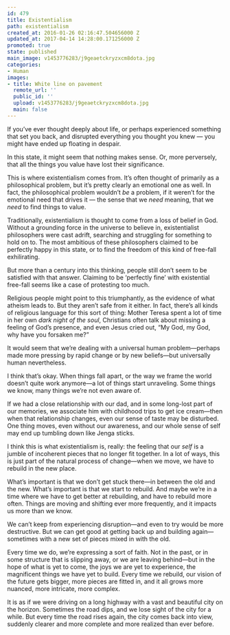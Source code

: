 ```yaml
---
id: 479
title: Existentialism
path: existentialism
created_at: 2016-01-26 02:16:47.504656000 Z
updated_at: 2017-04-14 14:28:00.171256000 Z
promoted: true
state: published
main_image: v1453776283/j9geaetckryzxcm8dota.jpg
categories:
- Human
images:
- title: White line on pavement
  remote_url: ''
  public_id: ''
  upload: v1453776283/j9geaetckryzxcm8dota.jpg
  main: false
---
```

If you’ve ever thought deeply about life, or perhaps experienced something that set you back, and disrupted everything you thought you knew — you might have ended up floating in despair. 

In this state, it might seem that nothing makes sense. Or, more perversely, that all the things you value have lost their significance.

This is where existentialism comes from. It’s often thought of primarily as a philosophical problem, but it’s pretty clearly an emotional one as well. In fact, the philosophical problem wouldn’t *be* a problem, if it weren’t for the emotional need that drives it — the sense that we *need* meaning, that we *need* to find things to value.

Traditionally, existentialism is thought to come from a loss of belief in God. Without a grounding force in the universe to believe in, existentialist philosophers were cast adrift, searching and struggling for something to hold on to. The most ambitious of these philosophers claimed to be perfectly happy in this state, or to find the freedom of this kind of free-fall exhilirating.

But more than a century into this thinking, people still don’t seem to be satisfied with that answer. Claiming to be ‘perfectly fine’ with existential free-fall seems like a case of protesting too much.

Religious people might point to this triumphantly, as the evidence of what atheism leads to. But they aren’t safe from it either. In fact, there’s all kinds of religious language for this sort of thing: Mother Teresa spent a lot of time in her own *dark night of the soul*, Christians often talk about missing a feeling of God’s presence, and even Jesus cried out, “My God, my God, why have you forsaken me?” 

It would seem that we’re dealing with a universal human problem—perhaps made more pressing by rapid change or by new beliefs—but universally human nevertheless. 

I think that’s okay. When things fall apart, or the way we frame the world doesn’t quite work anymore—a lot of things start unraveling. Some things we know, many things we’re not even aware of. 

If we had a close relationship with our dad, and in some long-lost part of our memories, we associate him with childhood trips to get ice cream—then when that relationship changes, even our sense of taste may be disturbed. One thing moves, even without our awareness, and our whole sense of self may end up tumbling down like Jenga sticks.

I think this is what existentialism is, really: the feeling that our *self* is a jumble of incoherent pieces that no longer fit together. In a lot of ways, this is just part of the natural process of change—when we move, we have to rebuild in the new place.

What’s important is that we don’t get stuck there—in between the old and the new. What’s important is that we start to rebuild. And maybe we’re in a time where we have to get better at rebuilding, and have to rebuild more often. Things are moving and shifting ever more frequently, and it impacts us more than we know.

We can’t keep from experiencing disruption—and even to try would be more destructive. But we can get good at getting back up and building again—sometimes with a new set of pieces mixed in with the old.

Every time we do, we’re expressing a sort of faith. Not in the past, or in some structure that is slipping away, or we are leaving behind—but in the hope of what is yet to come, the joys we are yet to experience, the magnificent things we have yet to build. Every time we rebuild, our vision of the future gets bigger, more pieces are fitted in, and it all grows more nuanced, more intricate, more complex. 

It is as if we were driving on a long highway with a vast and beautiful city on the horizon. Sometimes the road dips, and we lose sight of the city for a while. But every time the road rises again, the city comes back into view, suddenly clearer and more complete and more realized than ever before.
